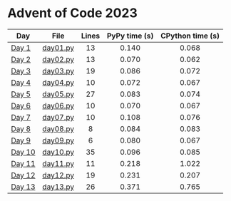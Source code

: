 # Advent of Code 2023

| Day        | File        | Lines | PyPy time (s) | CPython time (s) |
| ------------- |:-------------:|:-------------:|:-------------:|:-------------:|
|[Day 1](https://adventofcode.com/2023/day/1)|[day01.py](https://github.com/juanplopes/advent-of-code-2023/blob/main/day01.py)|13|0.140|0.068
|[Day 2](https://adventofcode.com/2023/day/2)|[day02.py](https://github.com/juanplopes/advent-of-code-2023/blob/main/day02.py)|13|0.070|0.062
|[Day 3](https://adventofcode.com/2023/day/3)|[day03.py](https://github.com/juanplopes/advent-of-code-2023/blob/main/day03.py)|19|0.086|0.072
|[Day 4](https://adventofcode.com/2023/day/4)|[day04.py](https://github.com/juanplopes/advent-of-code-2023/blob/main/day04.py)|10|0.072|0.067
|[Day 5](https://adventofcode.com/2023/day/5)|[day05.py](https://github.com/juanplopes/advent-of-code-2023/blob/main/day05.py)|27|0.083|0.074
|[Day 6](https://adventofcode.com/2023/day/6)|[day06.py](https://github.com/juanplopes/advent-of-code-2023/blob/main/day06.py)|10|0.070|0.067
|[Day 7](https://adventofcode.com/2023/day/7)|[day07.py](https://github.com/juanplopes/advent-of-code-2023/blob/main/day07.py)|10|0.108|0.076
|[Day 8](https://adventofcode.com/2023/day/8)|[day08.py](https://github.com/juanplopes/advent-of-code-2023/blob/main/day08.py)|8|0.084|0.083
|[Day 9](https://adventofcode.com/2023/day/9)|[day09.py](https://github.com/juanplopes/advent-of-code-2023/blob/main/day09.py)|6|0.080|0.067
|[Day 10](https://adventofcode.com/2023/day/10)|[day10.py](https://github.com/juanplopes/advent-of-code-2023/blob/main/day10.py)|35|0.096|0.085
|[Day 11](https://adventofcode.com/2023/day/11)|[day11.py](https://github.com/juanplopes/advent-of-code-2023/blob/main/day11.py)|11|0.218|1.022
|[Day 12](https://adventofcode.com/2023/day/12)|[day12.py](https://github.com/juanplopes/advent-of-code-2023/blob/main/day12.py)|19|0.231|0.207
|[Day 13](https://adventofcode.com/2023/day/13)|[day13.py](https://github.com/juanplopes/advent-of-code-2023/blob/main/day13.py)|26|0.371|0.765